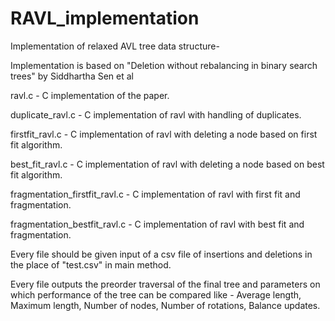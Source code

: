 # RAVL_implementation
Implementation of relaxed AVL tree data structure-

Implementation is based on "Deletion without rebalancing in binary search trees" 
by Siddhartha Sen et al

ravl.c - C implementation of the paper.

duplicate_ravl.c - C implementation of ravl with handling of duplicates.

firstfit_ravl.c - C implementation of ravl with deleting a node based on first fit algorithm.

best_fit_ravl.c - C implementation of ravl with deleting a node based on best fit algorithm.

fragmentation_firstfit_ravl.c - C implementation of ravl with first fit and fragmentation.

fragmentation_bestfit_ravl.c - C implementation of ravl with best fit and fragmentation.

Every file should be given input of a csv file of insertions and deletions in the place of "test.csv" in main method.

Every file outputs the preorder traversal of the final tree and parameters on which
performance of the tree can be compared like - Average length, Maximum length, Number of nodes, 
Number of rotations, Balance updates.

